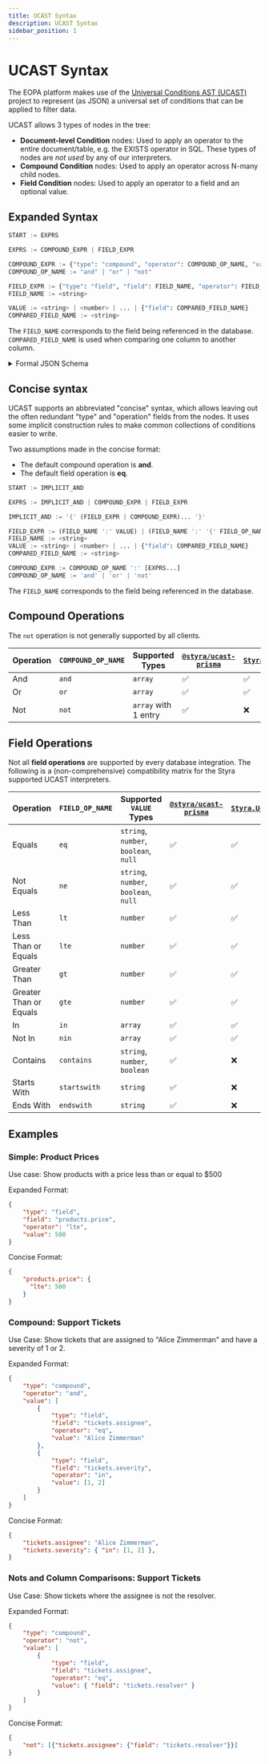 ```yaml
---
title: UCAST Syntax
description: UCAST Syntax
sidebar_position: 1
---
```



# UCAST Syntax

The EOPA platform makes use of the [Universal Conditions AST (UCAST)](https://github.com/stalniy/ucast) project to represent (as JSON) a universal set of conditions that can be applied to filter data.

UCAST allows 3 types of nodes in the tree:
- **Document-level Condition** nodes: Used to apply an operator to the entire document/table, e.g. the EXISTS operator in SQL. These types of nodes are _not used_ by any of our interpreters.
- **Compound Condition** nodes: Used to apply an operator across N-many child nodes.
- **Field Condition** nodes: Used to apply an operator to a field and an optional value.


## Expanded Syntax

``` python
START := EXPRS

EXPRS := COMPOUND_EXPR | FIELD_EXPR

COMPOUND_EXPR := {"type": "compound", "operator": COMPOUND_OP_NAME, "value": [EXPRS]}
COMPOUND_OP_NAME := "and" | "or" | "not"

FIELD_EXPR := {"type": "field", "field": FIELD_NAME, "operator": FIELD_OP_NAME, "value": VALUE}
FIELD_NAME := <string>

VALUE := <string> | <number> | ... | {"field": COMPARED_FIELD_NAME}
COMPARED_FIELD_NAME := <string>
```

The `FIELD_NAME` corresponds to the field being referenced in the database. `COMPARED_FIELD_NAME` is used when comparing one column to another column.

<details>
    <summary>Formal JSON Schema</summary>
```json
{
    "$schema": "https://json-schema.org/draft/2020-12/schema",
    "title": "UCAST expanded syntax",
    "description": "UCAST expanded syntax that is compatible with Styra supported integrations",
    "$defs": {
        "compoundExpression": {
            "type": "object",
            "properties": {
                "type": { "const": "compound" },
                "operator": {
                    "anyOf": [
                        { "const": "and" },
                        { "const": "or" },
                        { "const": "not" }
                    ]
                },
                "value": {
                    "type": "array",
                    "items": { "$ref": "#" }
                }
            },
            "required": ["type", "operator", "value"]
        },
        "fieldExpression": {
            "type": "object",
            "properties": {
                "type": { "const": "field" },
                "field": { "type": "string" },
                "operator": { "enum": ["eq", "ne", "lt", "lte", "gt", "gte", "in", "nin", "contains", "startswith", "endswith"] }
            },
            "required": ["type", "field", "operator", "value"],
            "allOf": [
                {
                    "if": { "properties": { "operator": { "const": "eq" }} },
                    "then": { "properties": { "value": { "type": ["string", "number", "boolean", "null"] }}}
                },
                {
                    "if": { "properties": { "operator": { "const": "ne" }} },
                    "then": { "properties": { "value": { "type": ["string", "number", "boolean", "null"] }}}
                },
                {
                    "if": { "properties": { "operator": { "const": "lt" }} },
                    "then": { "properties": { "value": { "type": "number" }}}
                },
                {
                    "if": { "properties": { "operator": { "const": "lte" }} },
                    "then": { "properties": { "value": { "type": "number" }}}
                },
                {
                    "if": { "properties": { "operator": { "const": "gt" }} },
                    "then": { "properties": { "value": { "type": "number" }}}
                },
                {
                    "if": { "properties": { "operator": { "const": "gte" }} },
                    "then": { "properties": { "value": { "type": "number" }}}
                },
                {
                    "if": { "properties": { "operator": { "const": "in" }} },
                    "then": { "properties": { "value": { "type": ["array"] }}}
                },
                {
                    "if": { "properties": { "operator": { "const": "nin" }} },
                    "then": { "properties": { "value": { "type": ["array"] }}}
                },
                {
                    "if": { "properties": { "operator": { "const": "contains" }} },
                    "then": { "properties": { "value": { "type": ["string", "number", "boolean"] }}}
                },
                {
                    "if": { "properties": { "operator": { "const": "startswith" }} },
                    "then": { "properties": { "value": { "type": "string" }}}
                },
                {
                    "if": { "properties": { "operator": { "const": "endswith" }} },
                    "then": { "properties": { "value": { "type": "string" }}}
                }
            ]
        }
    },
    "type": "object",
    "anyOf": [
        { "$ref": "#/$defs/compoundExpression" },
        { "$ref": "#/$defs/fieldExpression" }
    ]
}
```
</details>


## Concise syntax

UCAST supports an abbreviated "concise" syntax, which allows leaving out the often redundant "type" and "operation" fields from the nodes. It uses some implicit construction rules to make common collections of conditions easier to write.

Two assumptions made in the concise format:
- The default compound operation is **and**.
- The default field operation is **eq**.

```python
START := IMPLICIT_AND

EXPRS := IMPLICIT_AND | COMPOUND_EXPR | FIELD_EXPR

IMPLICIT_AND := '{' (FIELD_EXPR | COMPOUND_EXPR)... '}'

FIELD_EXPR := (FIELD_NAME ':' VALUE) | (FIELD_NAME ':' '{' FIELD_OP_NAME ':' VALUE '}')
FIELD_NAME := <string>
VALUE := <string> | <number> | ... | {"field": COMPARED_FIELD_NAME}
COMPARED_FIELD_NAME := <string>

COMPOUND_EXPR := COMPOUND_OP_NAME ':' [EXPRS...]
COMPOUND_OP_NAME := 'and' | 'or' | 'not'
```

The `FIELD_NAME` corresponds to the field being referenced in the database.


## Compound Operations

The `not` operation is not generally supported by all clients.

Operation | `COMPOUND_OP_NAME` | Supported Types | [`@styra/ucast-prisma`](https://github.com/StyraInc/opa-typescript/tree/main/packages/ucast-prisma) | [`Styra.Ucast.Linq`](https://github.com/StyraInc/ucast-linq)
---|---|---|---|---
And | `and` | `array` | :white_check_mark: | :white_check_mark:
Or | `or` | `array` | :white_check_mark: | :white_check_mark:
Not | `not` | `array` with 1 entry | :white_check_mark: | :x:


## Field Operations

Not all **field operations** are supported by every database integration. The following is a (non-comprehensive) compatibility matrix for the Styra supported UCAST interpreters.

Operation | `FIELD_OP_NAME` | Supported `VALUE` Types | [`@styra/ucast-prisma`](https://github.com/StyraInc/opa-typescript/tree/main/packages/ucast-prisma) | [`Styra.Ucast.Linq`](https://github.com/StyraInc/ucast-linq)
---|---|---|---|---
Equals | `eq` | `string`, `number`, `boolean`, `null` | :white_check_mark: | :white_check_mark:
Not Equals | `ne` | `string`, `number`, `boolean`, `null` | :white_check_mark: | :white_check_mark:
Less Than | `lt` | `number` | :white_check_mark: | :white_check_mark:
Less Than or Equals | `lte` | `number` | :white_check_mark: | :white_check_mark:
Greater Than | `gt` | `number` | :white_check_mark: | :white_check_mark:
Greater Than or Equals | `gte` | `number` | :white_check_mark: | :white_check_mark:
In | `in` | `array` | :white_check_mark: | :white_check_mark:
Not In | `nin` | `array` | :white_check_mark: | :white_check_mark:
Contains | `contains` | `string`, `number`, `boolean` | :white_check_mark: | :x:
Starts With | `startswith` | `string` | :white_check_mark: | :x:
Ends With | `endswith` | `string` | :white_check_mark: | :x:


## Examples


### Simple: Product Prices

Use case: Show products with a price less than or equal to $500

Expanded Format:
```json
{
    "type": "field",
    "field": "products.price",
    "operator": "lte",
    "value": 500
}
```

Concise Format:
```json
{
    "products.price": {
      "lte": 500
    }
}
```


### Compound: Support Tickets

Use Case: Show tickets that are assigned to "Alice Zimmerman" and have a severity of 1 or 2.

Expanded Format:
```json
{
    "type": "compound",
    "operator": "and",
    "value": [
        {
            "type": "field",
            "field": "tickets.assignee",
            "operator": "eq",
            "value": "Alice Zimmerman"
        },
        {
            "type": "field",
            "field": "tickets.severity",
            "operator": "in",
            "value": [1, 2]
        }
    ]
}
```

Concise Format:
```json
{
    "tickets.assignee": "Alice Zimmerman",
    "tickets.severity": { "in": [1, 2] },
}
```


### Nots and Column Comparisons: Support Tickets

Use Case: Show tickets where the assignee is not the resolver.

Expanded Format:
```json
{
    "type": "compound",
    "operator": "not",
    "value": [
        {
            "type": "field",
            "field": "tickets.assignee",
            "operator": "eq",
            "value": { "field": "tickets.resolver" }
        }
    ]
}
```

Concise Format:
```json
{
    "not": [{"tickets.assignee": {"field": "tickets.resolver"}}]
}
```
